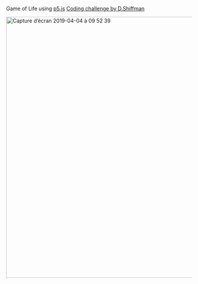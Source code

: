Game of Life using [p5.js](https://p5js.org) 
[Coding challenge by D.Shiffman](https://www.youtube.com/watch?v=FWSR_7kZuYg&frags=pl%2Cwn)

<img width="706" alt="Capture d’écran 2019-04-04 à 09 52 39" src="https://user-images.githubusercontent.com/23494780/55540573-916d9480-56c3-11e9-9a3f-58c0203f4187.png">
